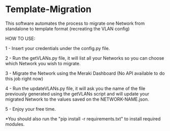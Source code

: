 # Template-Migration
 This software automates the process to migrate one Network from standalone to template format (recreating the VLAN config)

HOW TO USE:

1 - Insert your credentials under the config.py file.

2 - Run the getVLANs.py file, it will list all your Networks so you can choose which Network you wish to migrate.

3 - Migrate the Network using the Meraki Dashboard (No API available to do this job right now)

4 - Run the updateVLANs.py file, it will ask you the name of the file previously generated using the getVLANs script and will update your migrated Network to the values saved on the NETWORK-NAME.json.

5 - Enjoy your free time.

*You should also run the "pip install -r requirements.txt" to install required modules.
